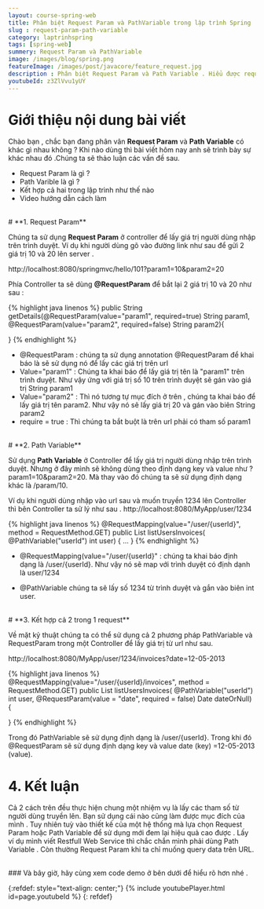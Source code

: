 ```yaml
---
layout: course-spring-web
title: Phân biệt Request Param và PathVariable trong lập trình Spring
slug : request-param-path-variable
category: laptrinhspring
tags: [spring-web]
summery: Request Param và PathVariable
image: /images/blog/spring.png
featureImage: /images/post/javacore/feature_request.jpg
description : Phân biệt Request Param và Path Variable . Hiểu được request param là gì?, hiểu được path variable là gì? Hướng dẫn cách sử dụng Request Parame và Path Variable trong lập trình spring. Các kết hợp cả 2 cách vào trong lập trình.
youtubeId: z3ZlVvu1yUY
---
```


# **Giới thiệu nội dung bài viết**

Chào bạn , chắc bạn đang phân vân <b>Request Param</b> và <b>Path Variable</b> có khác gì nhau không ? Khi nào dùng thì bài viết hôm nay
anh sẽ trình bày sự khác nhau đó .Chúng ta sẽ thảo luận các vấn đề sau.

- Request Param là gì ?
- Path Varible là gì ?
- Kết hợp cả hai trong lập trình như thế nào
- Video hướng dẫn cách làm

<br>
# **1. Request Param**

Chúng ta sử dụng <b>Request Param</b> ở controller để lấy giá trị người dùng nhập trên trình duyệt. Ví dụ khi người dùng gõ vào đường link như sau để gửi 2 giá trị 10 và 20 lên server .

http://localhost:8080/springmvc/hello/101?param1=10&param2=20

Phía Controller ta sẽ dùng <b>@RequestParam</b> để bắt lại 2 giá trị 10 và 20 như sau :

{% highlight java linenos %}
public String getDetails(@RequestParam(value="param1", required=true) String param1, @RequestParam(value="param2", required=false) String param2){

}
{% endhighlight %}

- @RequestParam : chúng ta sử dụng annotation @RequestParam để khai báo là sẽ sử dụng nó để lấy các giá trị trên url
- Value="param1" : Chúng ta khai báo để lấy giá trị tên là "param1" trên trình duyệt. Như vậy ứng với giá trị số 10 trên trình duyệt sẽ gán vào giá trị String param1
- Value="param2" : Thì nó tương tự mục đích ở trên , chúng ta khai báo để lấy giá trị tên param2. Như vậy nó sẽ lấy giá trị 20 và gán vào biên String param2
- require = true : Thì chúng ta bắt buột là trên url phải có tham số param1

<br>
# **2. Path Variable**

Sử dụng <b>Path Variable</b> ở Controller để lấy giá trị người dùng nhập trên trình duyệt. Nhưng ở đây mình sẽ không dùng theo định dạng key và value như ?param1=10&param2=20. Mà thay vào đó chúng ta sẽ sử dụng định dạng khác là /param/10.

Ví dụ khi người dùng nhập vào url sau và muốn truyền 1234 lên Controller thì bên Controller ta sử lý như sau .
http://localhost:8080/MyApp/user/1234

{% highlight java linenos %}
@RequestMapping(value="/user/{userId}", method = RequestMethod.GET)
public List<Invoice> listUsersInvoices(
            @PathVariable("userId") int user) {
  ...
}
{% endhighlight %}

- @RequestMapping(value="/user/{userId}" : chúng ta khai báo định dạng là /user/{userId}. Như vậy nó sẽ map với trình duyệt có định dạnh là user/1234

- @PathVariable chúng ta sẽ lấy số 1234 từ trình duyệt và gắn vào biên int user.

<br>
# **3. Kết hợp cả 2 trong 1 request**

Về mặt kỷ thuật chúng ta có thể sử dụng cả 2 phương pháp PathVariable và RequestParam trong một Controller để lấy giá trị từ url như sau.

http://localhost:8080/MyApp/user/1234/invoices?date=12-05-2013

{% highlight java linenos %}
@RequestMapping(value="/user/{userId}/invoices", method = RequestMethod.GET)
public List<Invoice> listUsersInvoices(
            @PathVariable("userId") int user,
            @RequestParam(value = "date", required = false) Date dateOrNull) {

}
{% endhighlight %}

Trong đó PathVariable sẽ sử dụng định dạng là /user/{userId}. Trong khi đó @RequestParam sẽ sử dụng định dạng key và value date (key) =12-05-2013 (value).
<br>
# **4. Kết luận**

Cả 2 cách trên đều thực hiện chung một nhiệm vụ là lấy các tham số từ người dùng truyền lên. Bạn sử dụng cái nào cũng làm được
mục đích của mình . Tuy nhiên tuỳ vào thiết kế của một hệ thống mà lựa chọn Request Param hoặc  Path Variable để sử dụng mới đem lại
hiệu quả cao được . Lấy ví dụ mình viết Restfull Web Service thì chắc chắn mình phải dùng Path Variable . Còn thường Request Param khi ta chỉ muống
query data trên URL.

<br>
### Và bây giờ, hãy cùng xem code demo ở bên dưới để hiểu rõ hơn nhé .

{:refdef: style="text-align: center;"}
{% include youtubePlayer.html id=page.youtubeId %}
{: refdef}
